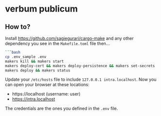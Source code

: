 # verbum publicum

## How to?

Install https://github.com/sagiegurari/cargo-make  and any other dependency you see in the `Makefile.toml` file then...

```bash
```bash
cp .env_sample .env
makers kill && makers start 
makers deploy-cert && makers deploy-persistence && makers set-secrets
makers deploy && makers status
```

Update your `/etc/hosts` file to include `127.0.0.1 intra.localhost`. Now you can open your browser at these locations:
* https://localhost (username: user)
* https://intra.localhost 

The credentials are the ones you defined in the `.env` file.
